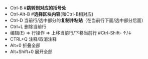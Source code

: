 - Ctrl-B  #**跳转到对应的括号处**
- Ctrl-Alt-B  #**选择区块内容**(和Ctrl-B相对应)
- Ctrl-D 当前行/选中部分的**复制并粘贴**（在当前行下面/选中部分后面）
- Ctrl+L 删除当前行
- 编辑(E) ⇒ 行操作 ⇒ 上移当前行/下移当前行 #Ctrl-Shift- ↑/↓
- CTRL+Q 注释/取消注释
- Alt+0 折叠全部
- Alt+Shift+0 展开全部
